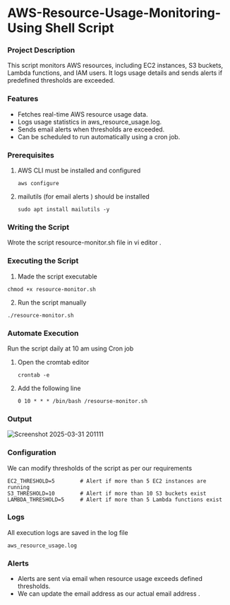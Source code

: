 # AWS-Resource-Usage-Monitoring-Using Shell Script

<h3>Project Description</h3>

This script monitors AWS resources, including EC2 instances, S3 buckets, Lambda functions, and IAM users. It logs usage details and sends alerts if predefined thresholds are exceeded.

<h3>Features</h3>

  <ul>
   <li>Fetches real-time AWS resource usage data.</li> 
    <li>Logs usage statistics in aws_resource_usage.log.</li>
    <li>Sends email alerts when thresholds are exceeded.</li>
    <li>Can be scheduled to run automatically using a cron job.</li>
  </ul>


<h3>Prerequisites</h3>

1. AWS CLI must be installed and configured
   ```
   aws configure
   ```

2. mailutils (for email alerts ) should be installed
   ```
   sudo apt install mailutils -y
   ```


<h3>Writing the Script</h3>
Wrote the script resource-monitor.sh file in vi editor .

<h3>Executing the Script </h3>

1. Made the script executable 

``` 
chmod +x resource-monitor.sh
```


2. Run the script manually

```
./resource-monitor.sh
```


<h3>Automate Execution </h3>
Run the script daily at 10 am using Cron job 

1. Open the cromtab editor

   ```
   crontab -e
   ```

2. Add the following line

   ```
   0 10 * * * /bin/bash /resourse-monitor.sh
   ```

<h3>Output </h3>

![Screenshot 2025-03-31 201111](https://github.com/user-attachments/assets/0f1b96a4-4ee8-4195-a6e1-2127d949aecb)


<h3>Configuration</h3>

We can modify thresholds of the script as per our requirements 

```
EC2_THRESHOLD=5        # Alert if more than 5 EC2 instances are running
S3_THRESHOLD=10        # Alert if more than 10 S3 buckets exist
LAMBDA_THRESHOLD=5     # Alert if more than 5 Lambda functions exist
```

<h3>Logs</h3>

All execution logs are saved in the log file 

```
aws_resource_usage.log
```


<h3>Alerts </h3>
<ul>
  <li>Alerts are sent via email when resource usage exceeds defined thresholds.</li>
  <li>We can update the email address as our actual email address .</li>
</ul>
  

